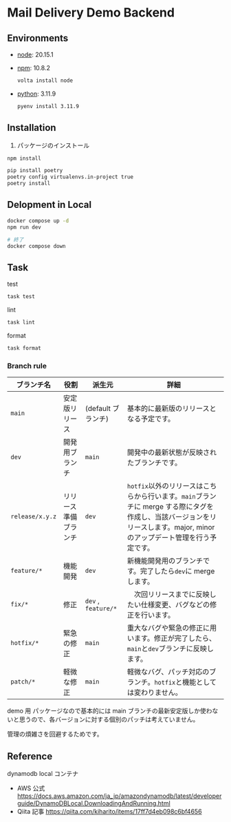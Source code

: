 # Mail Delivery Demo Backend

## Environments

- [node](https://nodejs.org/ja/download): 20.15.1
- [npm](https://nodejs.org/ja/download): 10.8.2

  ```bash
  volta install node
  ```

- [python](https://www.python.org/downloads/): 3.11.9

  ```bash
  pyenv install 3.11.9
  ```

## Installation

1. パッケージのインストール

```bash
npm install
```

```bash
pip install poetry
poetry config virtualenvs.in-project true
poetry install
```

## Delopment in Local

```bash
docker compose up -d
npm run dev

# 終了
docker compose down
```

## Task

test

```bash
task test
```

lint

```bash
task lint
```

format

```bash
task format
```

### Branch rule

| ブランチ名      | 役割                 | 派生元              | 詳細                                                                                                                                                                     |
| --------------- | -------------------- | ------------------- | ------------------------------------------------------------------------------------------------------------------------------------------------------------------------ |
| `main`          | 安定版リリース       | (default ブランチ)  | 基本的に最新版のリリースとなる予定です。                                                                                                                                 |
| `dev`           | 開発用ブランチ       | `main`              | 開発中の最新状態が反映されたブランチです。                                                                                                                               |
| `release/x.y.z` | リリース準備ブランチ | `dev`               | `hotfix`以外のリリースはこちらから行います。`main`ブランチに merge する際にタグを作成し、当該バージョンをリリースします。major, minor のアップデート管理を行う予定です。 |
| `feature/*`     | 機能開発             | `dev`               | 新機能開発用のブランチです。完了したら`dev`に merge します。                                                                                                             |
| `fix/*`         | 修正                 | `dev` , `feature/*` | 　次回リリースまでに反映したい仕様変更、バグなどの修正を行います。                                                                                                       |
| `hotfix/*`      | 緊急の修正           | `main`              | 重大なバグや緊急の修正に用います。修正が完了したら、`main`と`dev`ブランチに反映します。                                                                                  |
| `patch/*`       | 軽微な修正           | `main`              | 軽微なバグ、パッチ対応のブランチ。`hotfix`と機能としては変わりません。                                                                                                   |

demo 用 パッケージなので基本的には main ブランチの最新安定版しか使わないと思うので、各バージョンに対する個別のパッチは考えていません。

管理の煩雑さを回避するためです。

## Reference

dynamodb local コンテナ

- AWS 公式
  <https://docs.aws.amazon.com/ja_jp/amazondynamodb/latest/developerguide/DynamoDBLocal.DownloadingAndRunning.html>
- Qiita 記事
  <https://qiita.com/kiharito/items/17ff7d4eb098c6bf4656>
